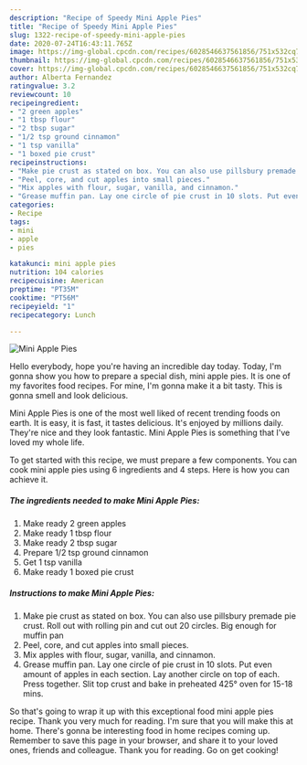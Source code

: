 ```yaml
---
description: "Recipe of Speedy Mini Apple Pies"
title: "Recipe of Speedy Mini Apple Pies"
slug: 1322-recipe-of-speedy-mini-apple-pies
date: 2020-07-24T16:43:11.765Z
image: https://img-global.cpcdn.com/recipes/6028546637561856/751x532cq70/mini-apple-pies-recipe-main-photo.jpg
thumbnail: https://img-global.cpcdn.com/recipes/6028546637561856/751x532cq70/mini-apple-pies-recipe-main-photo.jpg
cover: https://img-global.cpcdn.com/recipes/6028546637561856/751x532cq70/mini-apple-pies-recipe-main-photo.jpg
author: Alberta Fernandez
ratingvalue: 3.2
reviewcount: 10
recipeingredient:
- "2 green apples"
- "1 tbsp flour"
- "2 tbsp sugar"
- "1/2 tsp ground cinnamon"
- "1 tsp vanilla"
- "1 boxed pie crust"
recipeinstructions:
- "Make pie crust as stated on box. You can also use pillsbury premade pie crust. Roll out with rolling pin and cut out 20 circles. Big enough for muffin pan"
- "Peel, core, and cut apples into small pieces."
- "Mix apples with flour, sugar, vanilla, and cinnamon."
- "Grease muffin pan. Lay one circle of pie crust in 10 slots. Put even amount of apples in each section. Lay another circle on top of each. Press together. Slit top crust and bake in preheated 425° oven for 15-18 mins."
categories:
- Recipe
tags:
- mini
- apple
- pies

katakunci: mini apple pies 
nutrition: 104 calories
recipecuisine: American
preptime: "PT35M"
cooktime: "PT56M"
recipeyield: "1"
recipecategory: Lunch

---
```



![Mini Apple Pies](https://img-global.cpcdn.com/recipes/6028546637561856/751x532cq70/mini-apple-pies-recipe-main-photo.jpg)

Hello everybody, hope you're having an incredible day today. Today, I'm gonna show you how to prepare a special dish, mini apple pies. It is one of my favorites food recipes. For mine, I'm gonna make it a bit tasty. This is gonna smell and look delicious.

Mini Apple Pies is one of the most well liked of recent trending foods on earth. It is easy, it is fast, it tastes delicious. It's enjoyed by millions daily. They're nice and they look fantastic. Mini Apple Pies is something that I've loved my whole life.




To get started with this recipe, we must prepare a few components. You can cook mini apple pies using 6 ingredients and 4 steps. Here is how you can achieve it.

<!--inarticleads1-->

##### The ingredients needed to make Mini Apple Pies:

1. Make ready 2 green apples
1. Make ready 1 tbsp flour
1. Make ready 2 tbsp sugar
1. Prepare 1/2 tsp ground cinnamon
1. Get 1 tsp vanilla
1. Make ready 1 boxed pie crust




<!--inarticleads2-->

##### Instructions to make Mini Apple Pies:

1. Make pie crust as stated on box. You can also use pillsbury premade pie crust. Roll out with rolling pin and cut out 20 circles. Big enough for muffin pan
1. Peel, core, and cut apples into small pieces.
1. Mix apples with flour, sugar, vanilla, and cinnamon.
1. Grease muffin pan. Lay one circle of pie crust in 10 slots. Put even amount of apples in each section. Lay another circle on top of each. Press together. Slit top crust and bake in preheated 425° oven for 15-18 mins.




So that's going to wrap it up with this exceptional food mini apple pies recipe. Thank you very much for reading. I'm sure that you will make this at home. There's gonna be interesting food in home recipes coming up. Remember to save this page in your browser, and share it to your loved ones, friends and colleague. Thank you for reading. Go on get cooking!
